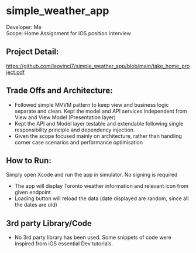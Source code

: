 # simple_weather_app

Developer: Me   
Scope: Home Assignment for iOS position interview 

## Project Detail:  
https://github.com/leovinci7/simple_weather_app/blob/main/take_home_project.pdf

## Trade Offs and Architecture:
- Followed simple MVVM pattern to keep view and business logic separate and clean. Kept the model and API services independent from View and View Model (Presentation layer)
- Kept the API and Model layer testable and extendable following single responsibility principle and dependency injection. 
- Given the scope focused mainly on architecture, rather than handling corner case scenarios and performance optimisation 
## How to Run:
Simply open Xcode and run the app in simulator. No signing is required
- The app will display Toronto weather information and relevant icon from given endpoint
- Loading button will reload the data (date displayed are random, since all the dates are old) 
## 3rd party Library/Code
- No 3rd party library has been used. Some snippets of code were inspired from iOS essential Dev tutorials. 

